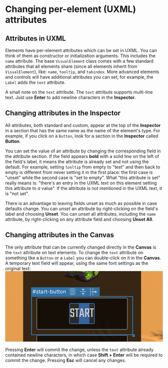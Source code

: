 # Changing per-element (UXML) attributes

## Attributes in UXML

Elements have per-element attributes which can be set in UXML. You can think of them as constructor or initialization arguments. This includes the `name` attribute. The base `VisualElement` class comes with a few standard attributes that all elements share (since all elements inherit from `VisualElement`), like: `name`, `tooltip`, and `tabindex`. More advanced elements and controls will have additional attributes you can set, for example, the `Label` adds the `text` attribute.

A small note on the `text` attribute. The `text` attribute supports multi-line text. Just use **Enter** to add newline characters in the **Inspector**.

## Changing attributes in the Inspector

All attributes, both standard and custom, appear at the top of the **Inspector** in a section that has the same name as the name of the element's type. For example, if you click on a `Button`, look for a section in the **Inspector** called **Button**.

You can set the value of an attribute by changing the corresponding field in the attribute section. If the field appears **bold** with a solid line on the left of the field's label, it means the attribute is already set and not using the default. For example, setting `tooltip` from empty to "test" and then back to empty is different from never setting it in the first place: the first case is "unset" while the second case is "set to empty". What "this attribute is set" really means is: "there's an entry in the UXML text on this element setting this attribute to _a_ value". If the attribute is not mentioned in the UXML text, it is "not set".

There is an advantage to leaving fields unset as much as possible in case defaults change. You can _unset_ an attribute by right-clicking on the field's label and choosing **Unset**. You can _unset_ all attributes, including the `name` attribute, by right-clicking on any attribute field and choosing **Unset All**.

## Changing attributes in the Canvas

The only attribute that can be currently changed directly in the **Canvas** is the `text` attribute on text elements. To change the `text` attribute on something like a `Button` or a `Label` you can double-click on it in the **Canvas**. A temporary text field will appear, using the same font settings as the original text:<br>
![EditButtonTextInCanvas](images/EditButtonTextInCanvas.png)

Pressing **Enter** will commit the change, unless the `text` attribute already contained newline characters, in which case **Shift + Enter** will be required to commit the change. Pressing **Esc** will cancel any changes.